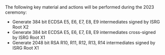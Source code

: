 The following key material and actions will be performed during the 2023 ceremony:

* Generate 384 bit ECDSA E5, E6, E7, E8, E9 intermediates signed by ISRG Root X2
* Generate 384 bit ECDSA E5, E6, E7, E8, E9 intermediates cross-signed by ISRG Root X1
* Generate 2048 bit RSA R10, R11, R12, R13, R14 intermediates signed by ISRG Root X1
